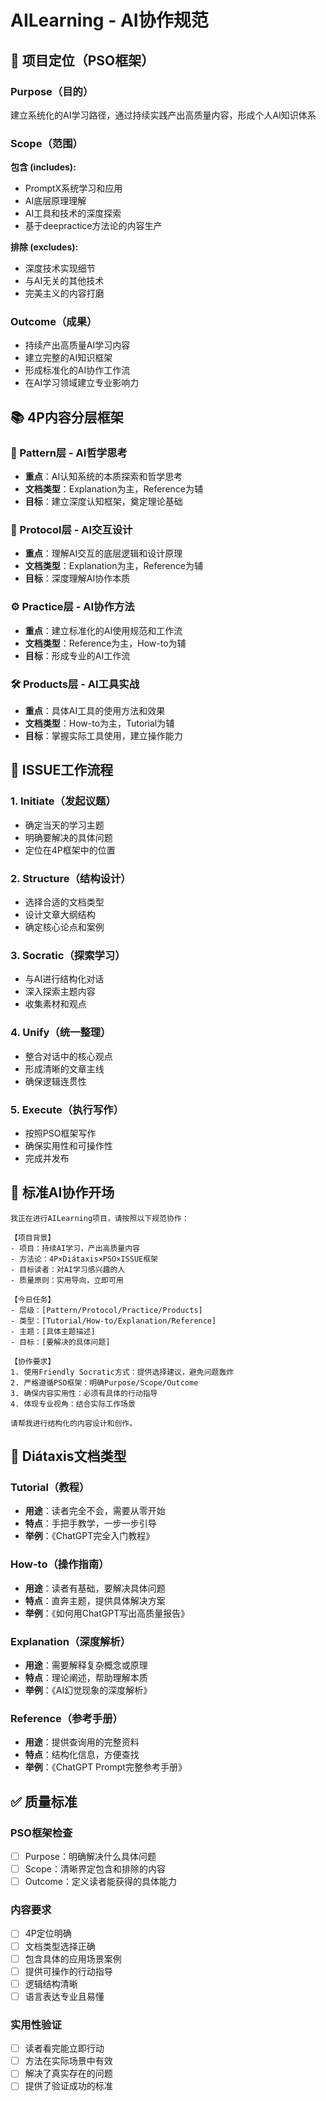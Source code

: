 # AILearning - AI协作规范

## 🎯 项目定位（PSO框架）

### Purpose（目的）
建立系统化的AI学习路径，通过持续实践产出高质量内容，形成个人AI知识体系

### Scope（范围）
**包含 (includes):**
- PromptX系统学习和应用
- AI底层原理理解  
- AI工具和技术的深度探索
- 基于deepractice方法论的内容生产

**排除 (excludes):**
- 深度技术实现细节
- 与AI无关的其他技术
- 完美主义的内容打磨

### Outcome（成果）
- 持续产出高质量AI学习内容
- 建立完整的AI知识框架
- 形成标准化的AI协作工作流
- 在AI学习领域建立专业影响力

## 📚 4P内容分层框架

### 🧠 Pattern层 - AI哲学思考
- **重点**：AI认知系统的本质探索和哲学思考
- **文档类型**：Explanation为主，Reference为辅
- **目标**：建立深度认知框架，奠定理论基础

### 🔗 Protocol层 - AI交互设计
- **重点**：理解AI交互的底层逻辑和设计原理
- **文档类型**：Explanation为主，Reference为辅
- **目标**：深度理解AI协作本质

### ⚙️ Practice层 - AI协作方法
- **重点**：建立标准化的AI使用规范和工作流
- **文档类型**：Reference为主，How-to为辅
- **目标**：形成专业的AI工作流

### 🛠️ Products层 - AI工具实战
- **重点**：具体AI工具的使用方法和效果
- **文档类型**：How-to为主，Tutorial为辅
- **目标**：掌握实际工具使用，建立操作能力

## 🔄 ISSUE工作流程

### 1. Initiate（发起议题）
- 确定当天的学习主题
- 明确要解决的具体问题
- 定位在4P框架中的位置

### 2. Structure（结构设计）
- 选择合适的文档类型
- 设计文章大纲结构
- 确定核心论点和案例

### 3. Socratic（探索学习）
- 与AI进行结构化对话
- 深入探索主题内容
- 收集素材和观点

### 4. Unify（统一整理）
- 整合对话中的核心观点
- 形成清晰的文章主线
- 确保逻辑连贯性

### 5. Execute（执行写作）
- 按照PSO框架写作
- 确保实用性和可操作性
- 完成并发布

## 🎯 标准AI协作开场

```
我正在进行AILearning项目，请按照以下规范协作：

【项目背景】
- 项目：持续AI学习，产出高质量内容
- 方法论：4P×Diátaxis×PSO×ISSUE框架
- 目标读者：对AI学习感兴趣的人
- 质量原则：实用导向，立即可用

【今日任务】
- 层级：[Pattern/Protocol/Practice/Products]
- 类型：[Tutorial/How-to/Explanation/Reference]  
- 主题：[具体主题描述]
- 目标：[要解决的具体问题]

【协作要求】
1. 使用Friendly Socratic方式：提供选择建议，避免问题轰炸
2. 严格遵循PSO框架：明确Purpose/Scope/Outcome
3. 确保内容实用性：必须有具体的行动指导
4. 体现专业视角：结合实际工作场景

请帮我进行结构化的内容设计和创作。
```

## 📝 Diátaxis文档类型

### Tutorial（教程）
- **用途**：读者完全不会，需要从零开始
- **特点**：手把手教学，一步一步引导
- **举例**：《ChatGPT完全入门教程》

### How-to（操作指南）
- **用途**：读者有基础，要解决具体问题  
- **特点**：直奔主题，提供具体解决方案
- **举例**：《如何用ChatGPT写出高质量报告》

### Explanation（深度解析）
- **用途**：需要解释复杂概念或原理
- **特点**：理论阐述，帮助理解本质
- **举例**：《AI幻觉现象的深度解析》

### Reference（参考手册）
- **用途**：提供查询用的完整资料
- **特点**：结构化信息，方便查找
- **举例**：《ChatGPT Prompt完整参考手册》

## ✅ 质量标准

### PSO框架检查
- [ ] Purpose：明确解决什么具体问题
- [ ] Scope：清晰界定包含和排除的内容
- [ ] Outcome：定义读者能获得的具体能力

### 内容要求
- [ ] 4P定位明确
- [ ] 文档类型选择正确
- [ ] 包含具体的应用场景案例
- [ ] 提供可操作的行动指导
- [ ] 逻辑结构清晰
- [ ] 语言表达专业且易懂

### 实用性验证
- [ ] 读者看完能立即行动
- [ ] 方法在实际场景中有效
- [ ] 解决了真实存在的问题
- [ ] 提供了验证成功的标准